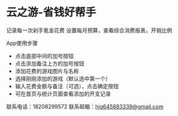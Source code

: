 # 云之游-省钱好帮手
记录每一次剁手氪金花费
设置每月预算，查看综合消费报表，开销比例

App使用步骤
- 点击底部中间的加号按钮
- 点击添加备注上方的加号按钮
- 添加花费的游戏图片与名称
- 选择刚刚添加的游戏（默认选中第一个）
- 输入花费金额与备注（可选），点击确定按钮
- 可在首页与统计页面查看添加的开支记录

联系电话：18208299572
联系邮箱：hjg645883339@gmail.com
